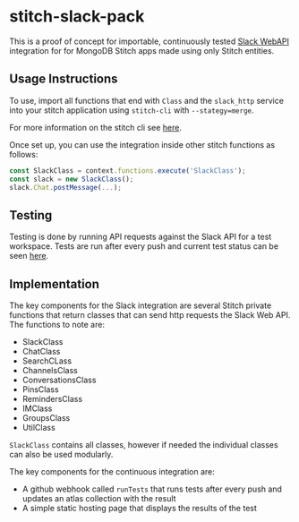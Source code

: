# stitch-slack-pack
This is a proof of concept for importable, continuously tested [Slack WebAPI](https://api.slack.com/web) integration for for MongoDB Stitch apps made using only Stitch entities.

## Usage Instructions
To use, import all functions that end with `Class` and the `slack_http` service into your stitch application using `stitch-cli` with `--stategy=merge`.

For more information on the stitch cli see [here](https://docs.mongodb.com/stitch/import-export/stitch-cli-reference). 

Once set up, you can use the integration inside other stitch functions as follows:
```javascript
const SlackClass = context.functions.execute('SlackClass');
const slack = new SlackClass();
slack.Chat.postMessage(...);
```

## Testing
Testing is done by running API requests against the Slack API for a test workspace. Tests are run after every push and current test status can be seen [here](https://slack-pack-caalv.mongodbstitch.com).

## Implementation
The key components for the Slack integration are several Stitch private functions that return classes that can send http requests the Slack Web API. 
The functions to note are:
* SlackClass
* ChatClass
* SearchCLass
* ChannelsClass
* ConversationsClass
* PinsClass
* RemindersClass
* IMClass
* GroupsClass
* UtilClass

`SlackClass` contains all classes, however if needed the individual classes can also be used modularly.

The key components for the continuous integration are:
* A github webhook called `runTests` that runs tests after every push and updates an atlas collection with the result
* A simple static hosting page that displays the results of the test
